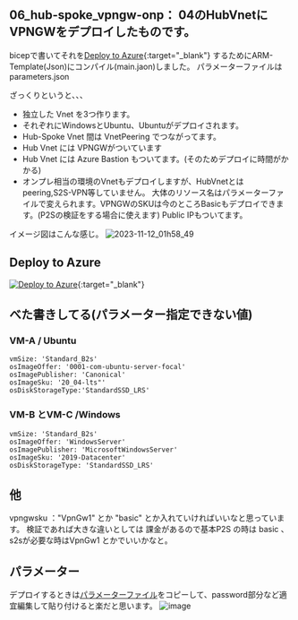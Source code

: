 ## 06_hub-spoke_vpngw-onp： 04のHubVnetにVPNGWをデプロイしたものです。
bicepで書いてそれを[Deploy to Azure](https://portal.azure.com/#create/Microsoft.Template/uri/https%3A%2F%2Fraw.githubusercontent.com%2Faktsmm%2FIac%2Fmain%2F06_hub_vpngw-spoke-onp%2Fmain.json){:target="_blank"}
するためにARM-Template(Json)にコンパイル(main.jaon)しました。
パラメーターファイルは parameters.json

ざっくりというと、、、
+ 独立した Vnet を3つ作ります。
+ それぞれにWindowsとUbuntu、Ubuntuがデプロイされます。
+ Hub-Spoke Vnet 間は VnetPeering でつながってます。
+ Hub Vnet には VPNGWがついています
+ Hub Vnet には Azure Bastion もついてます。(そのためデプロイに時間がかかる)
+ オンプレ相当の環境のVnetもデプロイしますが、HubVnetとはpeering,S2S-VPN等していません。
大体のリソース名はパラメーターファイルで変えられます。VPNGWのSKUは今のところBasicもデプロイできます。(P2Sの検証をする場合に使えます)
Public IPもついてます。

イメージ図はこんな感じ。
![2023-11-12_01h58_49](https://github.com/aktsmm/Iac/assets/71251920/a24bf84d-7eef-4b1f-9335-5f49ef31230d)

## Deploy to Azure
[![Deploy to Azure](https://aka.ms/deploytoazurebutton)](https%3A%2F%2Fraw.githubusercontent.com%2Faktsmm%2FIac%2Fmain%2F06_hub_vpngw-spoke-onp%2Fmain.json){:target="_blank"}

## べた書きしてる(パラメーター指定できない値)
### VM-A / Ubuntu
    vmSize: 'Standard_B2s'
    osImageOffer: '0001-com-ubuntu-server-focal'
    osImagePublisher: 'Canonical'
    osImageSku: '20_04-lts"'
    osDiskStorageType:'StandardSSD_LRS'
### VM-B とVM-C /Windows
    vmSize: 'Standard_B2s'
    osImageOffer: 'WindowsServer'
    osImagePublisher: 'MicrosoftWindowsServer'
    osImageSku: '2019-Datacenter'
    osDiskStorageType: 'StandardSSD_LRS'
## 他
 vpngwsku ："VpnGw1" とか "basic" とか入れていければいいなと思っています。
 検証であれば大きな違いとしては 課金があるので基本P2S の時は basic 、s2sが必要な時はVpnGw1 とかでいいかなと。
## パラメーター
デプロイするときは[パラメーターファイル](https://github.com/aktsmm/Iac/blob/main/06_hub_vpngw-spoke-onp/parameters.json)をコピーして、password部分など適宜編集して貼り付けると楽だと思います。
![image](https://github.com/aktsmm/Iac/assets/71251920/9b03ffce-273d-42ee-bb2d-f552eace5d36)
